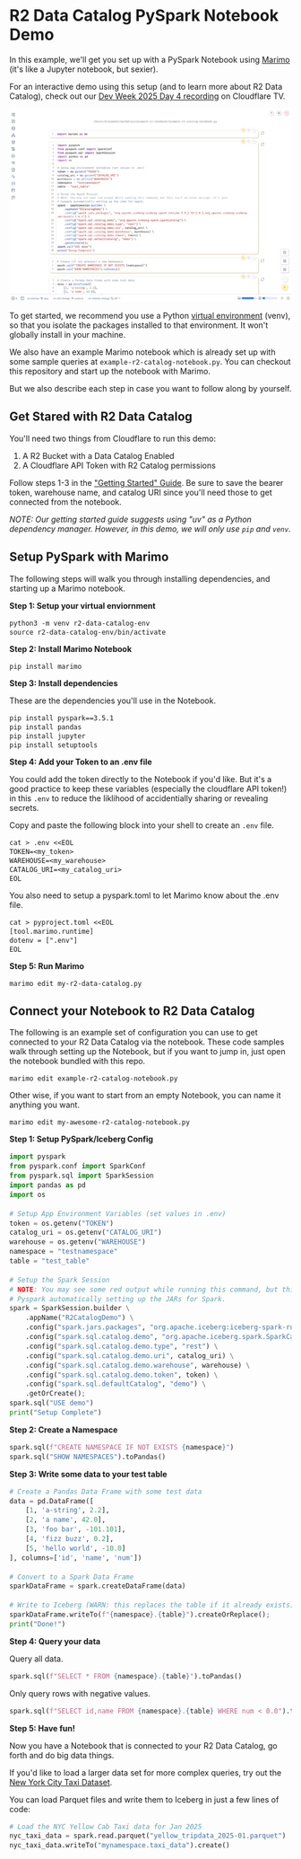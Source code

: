# R2 Data Catalog PySpark Notebook Demo

In this example, we'll get you set up with a PySpark Notebook using [Marimo](https://marimo.io/) (it's like a Jupyter notebook, but sexier).

For an interactive demo using this setup (and to learn more about R2 Data Catalog), check out our [Dev Week 2025 Day 4 recording](https://cloudflare.tv/shows/developer-week/developer-week-day-4-delivering-data-at-global-scale/jvPzRkZz) on Cloudflare TV.

![alt text](marimo-screenshot.png)

To get started, we recommend you use a Python [virtual environment](https://docs.python.org/3/library/venv.html) (venv), so that you isolate the packages installed to that environment. It won't globally install in your machine.

We also have an example Marimo notebook which is already set up with some sample queries at `example-r2-catalog-notebook.py`. You can checkout this repository and start up the notebook with Marimo.

But we also describe each step in case you want to follow along by yourself.

## Get Stared with R2 Data Catalog

You'll need two things from Cloudflare to run this demo:

1. A R2 Bucket with a Data Catalog Enabled
2. A Cloudflare API Token with R2 Catalog permissions

Follow steps 1-3 in the ["Getting Started" Guide](https://developers.cloudflare.com/r2/data-catalog/get-started/). Be sure to save the bearer token, warehouse name, and catalog URI since you'll need those to get connected from the notebook.

_NOTE: Our getting started guide suggests using "uv" as a Python dependency manager. However, in this demo, we will only use `pip` and `venv`._

## Setup PySpark with Marimo

The following steps will walk you through installing dependencies, and starting up a Marimo notebook.

**Step 1: Setup your virtual enviornment**

```shell
python3 -m venv r2-data-catalog-env
source r2-data-catalog-env/bin/activate
```

**Step 2: Install Marimo Notebook**

```shell
pip install marimo
```

**Step 3: Install dependencies**

These are the dependencies you'll use in the Notebook.

```shell
pip install pyspark==3.5.1
pip install pandas
pip install jupyter
pip install setuptools
```

**Step 4: Add your Token to an .env file**

You could add the token directly to the Notebook if you'd like. But it's a good practice to keep these variables (especially the cloudflare API token!) in this `.env` to reduce the liklihood of accidentially sharing or revealing secrets.

Copy and paste the following block into your shell to create an `.env` file.

```shell
cat > .env <<EOL
TOKEN=<my_token>
WAREHOUSE=<my_warehouse>
CATALOG_URI=<my_catalog_uri>
EOL
```

You also need to setup a pyspark.toml to let Marimo know about the .env file.

```shell
cat > pyproject.toml <<EOL
[tool.marimo.runtime]
dotenv = [".env"]
EOL
```

**Step 5: Run Marimo**

```shell
marimo edit my-r2-data-catalog.py
```

## Connect your Notebook to R2 Data Catalog


The following is an example set of configuration you can use to get connected to your R2 Data Catalog via the notebook. These code samples walk through setting up the Notebook, but if you want to jump in, just open the notebook bundled with this repo.

```shell
marimo edit example-r2-catalog-notebook.py
```

Other wise, if you want to start from an empty Notebook, you can name it anything you want.

```shell
marimo edit my-awesome-r2-catalog-notebook.py
```

**Step 1: Setup PySpark/Iceberg Config**

```python
import pyspark
from pyspark.conf import SparkConf
from pyspark.sql import SparkSession
import pandas as pd
import os

# Setup App Environment Variables (set values in .env)
token = os.getenv("TOKEN")
catalog_uri = os.getenv("CATALOG_URI")
warehouse = os.getenv("WAREHOUSE")
namespace = "testnamespace"
table = "test_table"

# Setup the Spark Session
# NOTE: You may see some red output while running this command, but this isn't an error message. It's just
# Pyspark automatically setting up the JARs for Spark.
spark = SparkSession.builder \
    .appName("R2CatalogDemo") \
    .config("spark.jars.packages", "org.apache.iceberg:iceberg-spark-runtime-3.5_2.12:1.6.1,org.apache.iceberg:iceberg-aws-bundle:1.6.1") \
    .config("spark.sql.catalog.demo", "org.apache.iceberg.spark.SparkCatalog") \
    .config("spark.sql.catalog.demo.type", "rest") \
    .config("spark.sql.catalog.demo.uri", catalog_uri) \
    .config("spark.sql.catalog.demo.warehouse", warehouse) \
    .config("spark.sql.catalog.demo.token", token) \
    .config("spark.sql.defaultCatalog", "demo") \
    .getOrCreate();
spark.sql("USE demo")
print("Setup Complete")
```

**Step 2: Create a Namespace**

```python
spark.sql(f"CREATE NAMESPACE IF NOT EXISTS {namespace}")
spark.sql("SHOW NAMESPACES").toPandas()
```

**Step 3: Write some data to your test table**

```python
# Create a Pandas Data Frame with some test data
data = pd.DataFrame([
    [1, 'a-string', 2.2],
    [2, 'a name', 42.0],
    [3, 'foo bar', -101.101],
    [4, 'fizz buzz', 0.2],
    [5, 'hello world', -10.0]
], columns=['id', 'name', 'num'])

# Convert to a Spark Data Frame
sparkDataFrame = spark.createDataFrame(data)

# Write to Iceberg (WARN: this replaces the table if it already exists)
sparkDataFrame.writeTo(f"{namespace}.{table}").createOrReplace();
print("Done!")
```


**Step 4: Query your data**

Query all data.

```python
spark.sql(f"SELECT * FROM {namespace}.{table}").toPandas()
```

Only query rows with negative values.

```python
spark.sql(f"SELECT id,name FROM {namespace}.{table} WHERE num < 0.0").toPandas()
```

**Step 5: Have fun!**

Now you have a Notebook that is connected to your R2 Data Catalog, go forth and do big data things.

If you'd like to load a larger data set for more complex queries, try out the [New York City Taxi Dataset](https://www.nyc.gov/site/tlc/about/tlc-trip-record-data.page).

You can load Parquet files and write them to Iceberg in just a few lines of code:
```python
# Load the NYC Yellow Cab Taxi data for Jan 2025
nyc_taxi_data = spark.read.parquet("yellow_tripdata_2025-01.parquet")
nyc_taxi_data.writeTo("mynamespace.taxi_data").create()
```